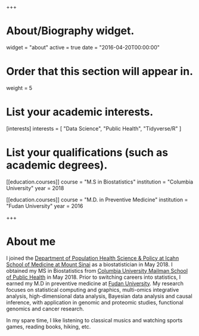 +++
# About/Biography widget.
widget = "about"
active = true
date = "2016-04-20T00:00:00"

# Order that this section will appear in.
weight = 5

# List your academic interests.
[interests]
  interests = [
    "Data Science",
    "Public Health",
    "Tidyverse/R"
  ]

# List your qualifications (such as academic degrees).
[[education.courses]]
  course = "M.S in Biostatistics"
  institution = "Columbia University"
  year = 2018

[[education.courses]]
  course = "M.D. in Preventive Medicine"
  institution = "Fudan University"
  year = 2016
 
+++

# About me

I joined the [Department of Population Health Science & Policy at Icahn School of Medicine at Mount Sinai](https://icahn.mssm.edu/research/institute-health-care-delivery/tci-biostatistics) as a biostatistician in May 2018. I obtained my MS in Biostatistics from [Columbia University Mailman School of Public Health](https://www.mailman.columbia.edu/) in May 2018. Prior to switching careers into statistics, I earned my M.D in preventive medicine at [Fudan University](http://www.fudan.edu.cn/en/). My research focuses on statistical computing and graphics, multi-omics integrative analysis, high-dimensional data analysis, Bayesian data analysis and causal inference, with application in genomic and proteomic studies, functional genomics and cancer research.

In my spare time, I like listening to classical musics and watching sports games, reading books, hiking, etc.


